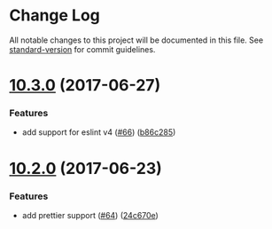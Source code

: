 # Change Log

All notable changes to this project will be documented in this file. See [standard-version](https://github.com/conventional-changelog/standard-version) for commit guidelines.

<a name="10.3.0"></a>
# [10.3.0](https://github.com/simonkberg/eslint-config-react/compare/v10.2.0...v10.3.0) (2017-06-27)


### Features

* add support for eslint v4 ([#66](https://github.com/simonkberg/eslint-config-react/issues/66)) ([b86c285](https://github.com/simonkberg/eslint-config-react/commit/b86c285))



<a name="10.2.0"></a>
# [10.2.0](https://github.com/simonkberg/eslint-config-react/compare/v10.1.1...v10.2.0) (2017-06-23)


### Features

* add prettier support ([#64](https://github.com/simonkberg/eslint-config-react/issues/64)) ([24c670e](https://github.com/simonkberg/eslint-config-react/commit/24c670e))
